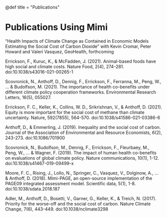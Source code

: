 @def title = "Publications"

# Publications Using Mimi

“Health Impacts of Climate Change as Contained in Economic Models Estimating the Social Cost of Carbon Dioxide” with Kevin Cromar, Peter Howard and Valeri Vasquez, GeoHealth, forthcoming

Errickson, F., Kuruc, K., & McFadden, J. (2021). Animal-based foods have high social and climate costs. Nature Food, 2(4), 274-281. doi:10.1038/s43016-021-00265-1

Scovronick, N., Anthoff, D., Dennig, F., Errickson, F., Ferranna, M., Peng, W., ... & Budolfson, M. (2021). The importance of health co-benefits under different climate policy cooperation frameworks. Environmental Research Letters, 16(5), 055027.

Errickson, F. C., Keller, K., Collins, W. D., Srikrishnan, V., & Anthoff, D. (2021). Equity is more important for the social cost of methane than climate uncertainty. Nature, 592(7855), 564-570. doi:10.1038/s41586-021-03386-6

Anthoff, D., & Emmerling, J. (2019). Inequality and the social cost of carbon. Journal of the Association of Environmental and Resource Economists, 6(2), 243-273. doi:10.1086/701900

Scovronick, N., Budolfson, M., Dennig, F., Errickson, F., Fleurbaey, M., Peng, W., ... & Wagner, F. (2019). The impact of human health co-benefits on evaluations of global climate policy. Nature communications, 10(1), 1-12. doi:10.1038/s41467-019-09499-x

Moore, F. C., Rising, J., Lollo, N., Springer, C., Vasquez, V., Dolginow, A., ... & Anthoff, D. (2018). Mimi-PAGE, an open-source implementation of the PAGE09 integrated assessment model. Scientific data, 5(1), 1-8. doi:10.1038/sdata.2018.187

Adler, M., Anthoff, D., Bosetti, V., Garner, G., Keller, K., & Treich, N. (2017). Priority for the worse-off and the social cost of carbon. Nature Climate Change, 7(6), 443-449. doi:10.1038/nclimate3298
